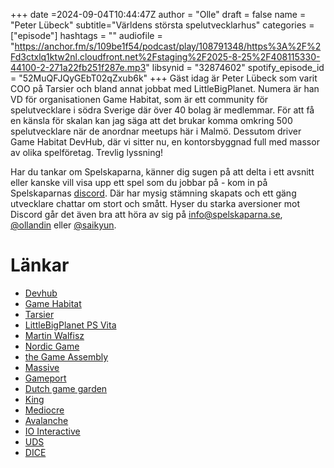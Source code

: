 +++
date =2024-09-04T10:44:47Z
author = "Olle"
draft = false 
name = "Peter Lübeck"
subtitle="Världens största spelutvecklarhus"
categories = ["episode"]
hashtags = ""
audiofile = "https://anchor.fm/s/109be1f54/podcast/play/108791348/https%3A%2F%2Fd3ctxlq1ktw2nl.cloudfront.net%2Fstaging%2F2025-8-25%2F408115330-44100-2-271a22fb251f287e.mp3"
libsynid = "32874602"
spotify_episode_id = "52MuQFJQyGEbT02qZxub6k"
+++
Gäst idag är Peter Lübeck som varit COO på Tarsier och bland annat jobbat med LittleBigPlanet. Numera är han VD för organisationen Game Habitat, som är ett community för spelutvecklare i södra Sverige där över 40 bolag är medlemmar. För att få en känsla för skalan kan jag säga att det brukar komma omkring 500 spelutvecklare när de anordnar meetups här i Malmö. Dessutom driver Game Habitat DevHub, där vi sitter nu, en kontorsbyggnad full med massor av olika spelföretag. Trevlig lyssning!

Har du tankar om Spelskaparna, känner dig sugen på att delta i ett avsnitt eller kanske vill visa upp ett spel som du jobbar på - kom in på Spelskaparnas [discord](https://discord.gg/hBHEXss). Där har mysig stämning skapats och ett gäng utvecklare chattar om stort och smått. Hyser du starka aversioner mot Discord går det även bra att höra av sig på info@spelskaparna.se, [@ollandin](https://twitter.com/ollelandin) eller [@saikyun](https://twitter.com/Saikyun).

# Länkar
* [Devhub](https://gamehabitat.se/devhub)
* [Game Habitat](https://gamehabitat.se/)
* [Tarsier](https://tarsier.se/)
* [LittleBigPlanet PS Vita](https://en.wikipedia.org/wiki/LittleBigPlanet_PS_Vita)
* [Martin Walfisz](https://spelskaparna.com/episode/48/) 
* [Nordic Game](https://nordicgame.com/)
* [the Game Assembly](https://thegameassembly.com/)
* [Massive](https://www.massive.se/)
* [Gameport](https://gameport.se/)
* [Dutch game garden](https://www.dutchgamegarden.nl/)
* [King](https://www.king.com/)
* [Mediocre](https://www.mediocre.se/)
* [Avalanche](https://avalanchestudios.com/)
* [IO Interactive](https://ioi.dk/careers/ioi-malmo)
* [UDS](https://sv.wikipedia.org/wiki/Unique_Development_Studios)
* [DICE](https://www.dice.se/)